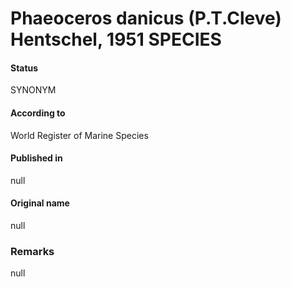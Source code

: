 Phaeoceros danicus (P.T.Cleve) Hentschel, 1951 SPECIES
=======

#### Status
SYNONYM

#### According to
World Register of Marine Species

#### Published in
null

#### Original name
null

### Remarks
null